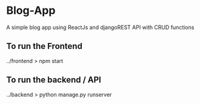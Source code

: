 # Blog-App
A simple blog app using  ReactJs and djangoREST API with CRUD functions

## To run the Frontend
../frontend > npm start

## To run the backend / API
../backend > python manage.py runserver
